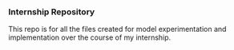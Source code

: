 ### Internship Repository
This repo is for all the files created for model experimentation and implementation over the course of my internship.